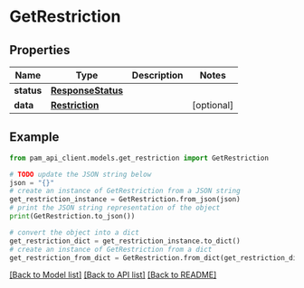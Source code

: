 # GetRestriction


## Properties

Name | Type | Description | Notes
------------ | ------------- | ------------- | -------------
**status** | [**ResponseStatus**](ResponseStatus.md) |  | 
**data** | [**Restriction**](Restriction.md) |  | [optional] 

## Example

```python
from pam_api_client.models.get_restriction import GetRestriction

# TODO update the JSON string below
json = "{}"
# create an instance of GetRestriction from a JSON string
get_restriction_instance = GetRestriction.from_json(json)
# print the JSON string representation of the object
print(GetRestriction.to_json())

# convert the object into a dict
get_restriction_dict = get_restriction_instance.to_dict()
# create an instance of GetRestriction from a dict
get_restriction_from_dict = GetRestriction.from_dict(get_restriction_dict)
```
[[Back to Model list]](../README.md#documentation-for-models) [[Back to API list]](../README.md#documentation-for-api-endpoints) [[Back to README]](../README.md)


